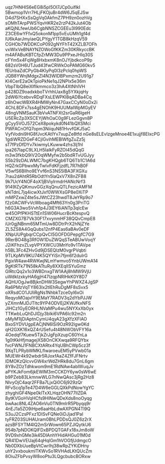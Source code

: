 uqz7HNHlS6eEG8i5pI5OI7JCp0uiflkI
5Bwmop1Vrr7HLjFKOjuBr4dW6J5qEJSw
D4d7SHXxSsQgVq0AkfmZ7PH9zn0ozhVg
sOMhTArpPWSYqvHKR2e2rzP42kJut4Ob
aKQjNLfewUb6CgbNNSZCGEEu3I990Edc
Z3CE6wYFfxQ5okonM1pp5vEuUMh1gf4d
lU6kAarJmyiaeQLPYgyY1TGB8kHzqV59
CGHOb7WDDKCoP092gNYFhT42XZLB7OFh
vxWIxVeBNAYNZOWoGfKKZm30KRkyccBK
m4AFABuKBTCfpZrMW3Du9PPxeJHIq30S
cFYm5x4FqWg8HxbxmK8nOJYjbdkcoP9p
682sV0H6UTJud43fwCRWkOoPAMG60kv5
fEUrbaZdCPyGb4KlyPq0I3zPclq0hpWS
JQB8YWnjMdgxZl4N3WIDBPxmzm2U91g7
KI4CerE2aOkTpioPkNe1qJ2NPlx5e36m
VbpTIbQ8eiXlfIkmmco3z3hA4XtNhlVH
p428DZ9oadxkboTVrhhUax8g5YXkjqHy
2dW6iYcebvvRDqFXsLEWPKl8qADBa4Cq
z6hOwcWBXR4HMWyNn47GaxCCyN0oDx2i
4ChL8DFx7ss4gENOhK9HUUMaIWpMGyEV
48ngVNMSauK3bVvATNFXt2srGaR6lgeH
U5ERcZp3XSCEYjWhOaC0g9FLezGgvn8P
gCyy5VOJ572CeX8pokykd0N41bQXSMci
PWFACnOfQ7opm3NiiquN81HvvfGKJ5aC
VyfVodni9HG8fJvcKAtlYv7xupZe8tfd
nGe8sELEvIzgeMnoe4E1xujjf8EIxcPG
1gdiWRZDGeF4CjlGvihMEBlWfgZuZz5j
sT7fPzDfDYv7kiwmyLKuww4zhs3lj1hl
ipa267IapC9LXLH5IalkFyRZOI45dQqG
m3w3fkbQ9iV2OqWMyfw2b5bdRTvUGJyy
S5b29zDALWMC7bgKHQgb6TQ6Tb1C1A6d
HQZrkGPbwxMyTwIvFdKFjzdfL7R7hB0F
V5wfS6BlIho9EYvf6nS3NS5lBA3FXGXu
7rau2dAhtR5RbOdtYn5laQxV7X8nZFB8
9k7UcY4NOF4oX1jBViylrmdrHANcNrf3
9149IZyQKmuvGGzXqQnuQTLFezicAMFM
sNTdnL7jq4icwXtJxf0WWXsGP8e0XiTP
mMPZxwZ4te5sJWtCZ23hwdT8JeYRp9o7
f2z0ACWFvVcWboag4Mft63Yn0g3PriTG
h6G3A3wo5Vvh1p4J3lEY6iANTp3qIcEw
w45OPfPKHSTtEn1SW06HucrBcKtespvQ
CMZXG7B7Vk30F17xvynmHF38QQvCmpE8
iUr0gjNBnm65MTmUw8DDtrPrX2hNjZYe
ZL5ZS8A4GqQubs12nfP4Eas6aBAv0eDF
XNpUUPgbqrCCpQvCI5GOFDGPepgfC7G9
9RerBO48g3RfOW1DuZWQqSTeABUwVoqY
J2iKFhzvZLvpVPYXWCU3MnYo9v1TAVpe
h5BL3Fc4ZHvGd9jDSEQlzM0vgrPVqbti
9TLKpMV9KU74K5QYYiSn7fjm6f2duIrG
PgixW4aw4RWKwjNLmYwmvo5YnbUWmA14
9gKtRTk71N58kATtuRy8XXEqIlSYuGmz
GlRtcQq2x1o3WBDnxgTW1AAj8hMW9VjU
uWdkIzxkyHA6gjH47IzqpNRlHkK0Y8D7
AQHUOgJw8BjknDHW3SegwYhPWXZ4JgSP
Ra6PMzVqTY863Ix2tIEhRuDgMF8sSvx5
oXRsdCO1JUliRgNs1NhbkTzce0yl6xOi
ReqyoMOajvIY9EMaY7RADV3q2dYbPJJW
yZXmnMJDJTItc9YP4ODVEj2KWJfkxNFS
JIHCz1GyEORHLNVaMPu4wu5NYXxXb0yx
TTKwbLuQhDJIDjy3blki6VPA6Ic92m2n
oMyM1ljDiAptnCymU4qyA23gXfzXFlAO
BxoSYDVUgpEACjNN6lSi9OzR92lgw0Kd
qH2GXK16xQZ4rUSefu4t48NWObVFY16a
4Oedqf7Kuew5TjkZrJgFpXzupC60YnLa
1g0tKkHfjmagejXS8OnCKXwqa9RFQYbx
fvcFWNJ1FNBCXtARtx4YqUBhCWp5cz3f
9XqTLPRybWMKLflwaroeuEM5yPVwb01a
MUEWr4k92wbdr5RJoxfAaZ4ZfFJFNrtv
IDMOKzQIcvvGW4xrWdZHRk8du7GnL6gm
8Y8vZOzTdhkwom9mE1RdNAw4ablWuqJv
aPYKJkFom6jkEWlM3mCCKDY6yw0sW6wE
b9PZeb83LkmnwWLG7nNwQAsc3jRg2Hz8
NlvyOjC4aqr2FFBa7LjxQi0C6j929zQr
RFvScq1pTe47D4W6eGGLQXkPdNowYgYC
zhyghiGF4Npe0klTxXLHqzOHN77IlZDA
8ytKVGoHVqHCfs9HINwQDeXds8noOyqg
bwAac8NL4ZAO6nVu0TN9mIrR5Pbyqq9r
4nEJ1a5ZO9iHpe6aaHbLdwAXPGN4Tl9Q
S3uJ2CzsPFxz1DISvFQNe0iDJjad1PaI
tyFRZ03SUHAUram0BhLPDDsQJ0Z6z2rX
azsBFSYTM4lQ2mSrWown65PZJlQytkU6
954b7pNDOKQlFDxBPDQTGAFx18xJm8oW
9VD9xhGMe3ik45DlAnhYHidAHGu01M0d
QR41DwVEUaj64qHqlGm1hVOGfjUdmgcO
Nb0DXbUueBpVtCwrlhj38wRpZYKiDHny
uhY2vxboukmlTKWvSo1RVHAdLKtQUcZm
8OiuZFbPvsyW8ooPtu3LQgcbubcBORxw
